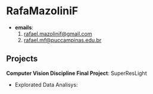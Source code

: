 # RafaMazoliniF
- **emails**:
  1. rafael.mazolinif@gmail.com
  2. rafael.mf@puccampinas.edu.br

## Projects
**Computer Vision Discipline Final Project**: SuperResLight
- Explorated Data Analisys: 
